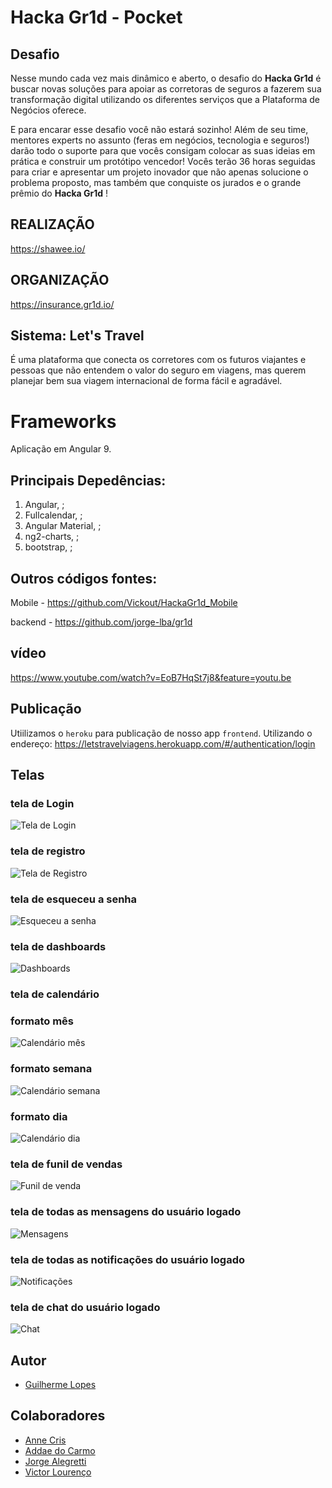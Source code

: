 # Hacka Gr1d - Pocket

## Desafio

Nesse mundo cada vez mais dinâmico e aberto, o desafio do **Hacka Gr1d** é buscar novas soluções para apoiar as corretoras de seguros a fazerem sua transformação digital utilizando os diferentes serviços que a Plataforma de Negócios oferece.

E para encarar esse desafio você não estará sozinho! Além de seu time, mentores experts no assunto (feras em negócios, tecnologia e seguros!) darão todo o suporte para que vocês consigam colocar as suas ideias em prática e construir um protótipo vencedor! Vocês terão 36 horas seguidas para criar e apresentar um projeto inovador que não apenas solucione o problema proposto, mas também que conquiste os jurados e o grande prêmio do **Hacka Gr1d** !

## REALIZAÇÃO

https://shawee.io/

## ORGANIZAÇÃO

https://insurance.gr1d.io/

## Sistema: Let's Travel

É uma plataforma que conecta os corretores com os futuros viajantes e pessoas que não entendem o valor do seguro em viagens, mas querem planejar bem  sua viagem internacional de forma fácil e agradável.

# Frameworks

Aplicação em Angular 9.

## Principais Depedências:

1) Angular, ;
2) Fullcalendar, ;
3) Angular Material, ;
4) ng2-charts, ;
5) bootstrap, ;

## Outros códigos fontes:

Mobile - https://github.com/Vickout/HackaGr1d_Mobile

backend - https://github.com/jorge-lba/gr1d

## vídeo

https://www.youtube.com/watch?v=EoB7HqSt7j8&feature=youtu.be

## Publicação

Utiilizamos o ```heroku``` para publicação de nosso app ```frontend```. Utilizando o endereço: https://letstravelviagens.herokuapp.com/#/authentication/login

## Telas

### tela de Login
![Tela de Login](src/assets/images/sistema/login.png)
### tela de registro
![Tela de Registro](src/assets/images/sistema/registro.png)
### tela de esqueceu a senha
![Esqueceu a senha](src/assets/images/sistema/esqueceu_senha.png)
### tela de dashboards
![Dashboards](src/assets/images/sistema/dashboards.png)
### tela de calendário
### formato mês
![Calendário mês](src/assets/images/sistema/calendario_mes.png)
### formato semana
![Calendário semana](src/assets/images/sistema/calendario_semana.png)
### formato dia
![Calendário dia](src/assets/images/sistema/calendario_dia.png)
### tela de funil de vendas
![Funil de venda](src/assets/images/sistema/funil_venda.png)
### tela de todas as mensagens do usuário logado
![Mensagens](src/assets/images/sistema/mensagens.png)
### tela de todas as notificações do usuário logado
![Notificações](src/assets/images/sistema/notificacoes.png)
### tela de chat do usuário logado
![Chat](src/assets/images/sistema/chat.png)

## Autor

- [Guilherme Lopes](https://github.com/guilhermecostalopes)

## Colaboradores

- [Anne Cris](https://github.com/annecris)
- [Addae do Carmo](https://github.com/addaedocarmo)
- [Jorge Alegretti](https://github.com/jorge-lba)
- [Victor Lourenço](https://github.com/Vickout)
